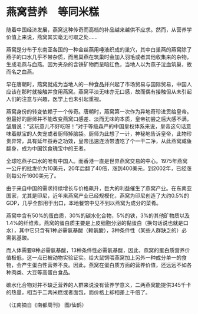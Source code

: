 # 燕窝营养　等同米糕

随着中国经济发展，燕窝这种传奇而高档的补品越来越供不应求。然而，从营养学价值上来说，燕窝其实毫无可取之处…… 

燕窝是分布于东南亚各国的一种金丝燕用唾液织成的巢穴，其中白巢燕的燕窝除了燕子的口水几乎不带杂质，而黑巢燕在筑巢时会加入羽毛或者其他收集来的杂物，生成毛燕与血燕。因为夹杂的含铁矿物而呈暗红色，当地人以为燕子泣血筑巢，故而名之血燕。 

早在唐朝时，燕窝就成为当地人的一种食品并兴起了市场贸易与国际贸易，中国人应该在那时就接触并食用燕窝。燕窝平淡无味亦无口感，故而偶有接触但从未引起人们的注意与兴趣，医学上也未引起重视。 

燕窝身份的转变依赖于一个传奇。唐朝时，燕窝第一次作为异地奇珍进贡给皇帝。但最好的厨师并不能改变燕窝口感差、淡而无味的本质，皇帝初尝之后大感不满，皱眉说：“这玩意儿不好吃呀！”对于等级森严的中国皇权体系来说，皇帝这句话意味着献宝的人失宠或者厨师掉脑袋。厨师为此想了一计，神秘地告诉皇帝，此物珍贵异常，具有延年益寿之功效，皇帝迅速连汤带渣吃了个一干二净，从此燕窝咸鱼翻身，成为中国饮食瑰宝中的王者。 

全球吃燕子口水的唯有中国人。而香港一直是世界燕窝交易的中心。1975年燕窝一公斤的批发价为10美元，20年后翻了40倍，涨到400美元，到2002年，已经涨到每公斤1600美元了。 

由于来自中国的需求持续增长与价格飙升，巨大的利益催生了燕窝产业。在东南亚国家，尤其是印尼，近年来燕窝产业已经规模化，燕窝为印尼创造了大约0.5%的GDP，几乎全部用于出口，本地餐馆中见不到以燕窝为成分的菜肴。 

燕窝中含有50%的蛋白质，30%的碳水化合物，5%的铁，3%的其他矿物质以及1.4%的纤维素。燕窝的蛋白质主要是上皮细胞分泌的黏蛋白（换句话说也就是口水），其中它只含有1种必需氨基酸（赖氨酸），3种条件性（某些人群缺乏的）必需氨基酸。 

而人体需要8种必需氨基酸，13种条件性必需氨基酸，因此，燕窝的蛋白质营养价值极低，这一点已被动物实验证实。给大鼠饲喂燕窝加上另外一种成分单一的食物，会产生蛋白性营养不良。因此，燕窝在蛋白质方面的营养价值，还远远不如各种肉类、大豆等高蛋白食品。 

碳水化合物对并不缺乏营养的人群来说没有营养学意义，二两燕窝能提供345千卡的热量，相当于二两米糕或者面包，而价格上却相差上千倍了。 

（江南摘自《南都周刊》 图/仙鹤）